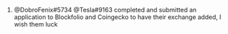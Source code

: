1. @DobroFenix#5734 @Tesla#9163 completed and submitted an application to Blockfolio and Coingecko to have their exchange added, I wish them luck 
